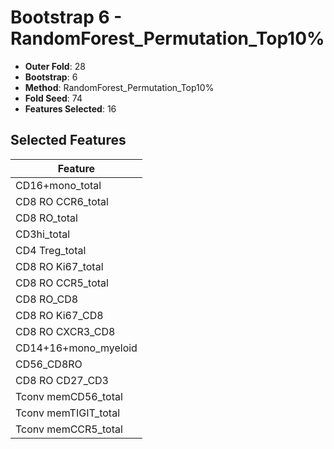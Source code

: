 # Bootstrap 6 - RandomForest_Permutation_Top10%

- **Outer Fold**: 28
- **Bootstrap**: 6
- **Method**: RandomForest_Permutation_Top10%
- **Fold Seed**: 74
- **Features Selected**: 16

## Selected Features

| Feature |
|---------|
| CD16+mono_total |
| CD8 RO CCR6_total |
| CD8 RO_total |
| CD3hi_total |
| CD4 Treg_total |
| CD8 RO Ki67_total |
| CD8 RO CCR5_total |
| CD8 RO_CD8 |
| CD8 RO Ki67_CD8 |
| CD8 RO CXCR3_CD8 |
| CD14+16+mono_myeloid |
| CD56_CD8RO |
| CD8 RO CD27_CD3 |
| Tconv memCD56_total |
| Tconv memTIGIT_total |
| Tconv memCCR5_total |
